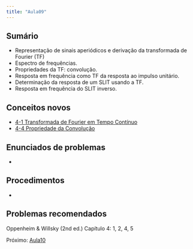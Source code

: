 ```yaml
---
title: "Aula09"
---
```


## Sumário
- Representação de sinais aperiódicos e derivação da transformada de Fourier (TF)
- Espectro de frequências.
- Propriedades da TF: convolução.
- Resposta em frequência como TF da resposta ao impulso unitário.
- Determinação da resposta de um SLIT usando a TF.
- Resposta em frequência do SLIT inverso.

## Conceitos novos
- [4-1 Transformada de Fourier em Tempo Contínuo](pub/topic/4-1%20Transformada%20de%20Fourier%20em%20Tempo%20Contínuo.md)
- [4-4 Propriedade da Convolução](pub/topic/4-4%20Propriedade%20da%20Convolução.md)

## Enunciados de problemas
- 

## Procedimentos
- 

## Problemas recomendados

Oppenheim & Willsky (2nd ed.)
Capítulo 4: 1, 2, 4, 5

Próximo: [Aula10](pub/class/Aula10.md)
